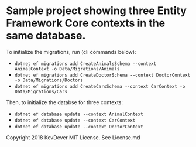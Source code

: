 # Sample project showing three Entity Framework Core contexts in the same database.

To initialize the migrations, run (cli commands below):
* `dotnet ef migrations add CreateAnimalsSchema --context AnimalContext -o Data/Migrations/Animals`
* `dotnet ef migrations add CreateDoctorSchema --context DoctorContext -o Data/Migrations/Doctors`
* `dotnet ef migrations add CreateCarsSchema --context CarContext -o Data/Migrations/Cars`

Then, to initialize the databse for three contexts:
* `dotnet ef database update --context AnimalContext`
* `dotnet ef database update --context CarContext`
* `dotnet ef database update --context DoctorContext`


Copyright 2018 KevDever
MIT License.  See License.md

